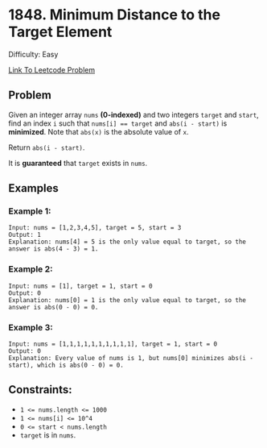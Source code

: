 # 1848. Minimum Distance to the Target Element
Difficulty: Easy

[Link To Leetcode Problem](https://leetcode.com/problems/minimum-distance-to-the-target-element/)

## Problem
Given an integer array `nums` **(0-indexed)** and two integers `target` and `start`, find an index `i` such that `nums[i] == target` and `abs(i - start)` is **minimized**. Note that `abs(x)` is the absolute value of `x`.

Return `abs(i - start)`.

It is **guaranteed** that `target` exists in `nums`.

## Examples
### Example 1:
```
Input: nums = [1,2,3,4,5], target = 5, start = 3
Output: 1
Explanation: nums[4] = 5 is the only value equal to target, so the answer is abs(4 - 3) = 1.
```
### Example 2:
```
Input: nums = [1], target = 1, start = 0
Output: 0
Explanation: nums[0] = 1 is the only value equal to target, so the answer is abs(0 - 0) = 0.
```
### Example 3:
```
Input: nums = [1,1,1,1,1,1,1,1,1,1], target = 1, start = 0
Output: 0
Explanation: Every value of nums is 1, but nums[0] minimizes abs(i - start), which is abs(0 - 0) = 0.
```

## Constraints:
- `1 <= nums.length <= 1000`
- `1 <= nums[i] <= 10^4`
- `0 <= start < nums.length`
- `target` is in `nums`.